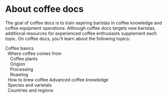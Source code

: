 # About coffee docs
The goal of coffee docs is to train aspiring baristas in coffee knowledge and coffee equipment operations. Although coffee docs targets new baristas, additional resources for experienced coffee enthusiasts supplement each topic. On coffee docs, you'll learn about the following topics: 

Coffee basics<br>
&nbsp; Where coffee comes from        
&nbsp; &nbsp; Coffee plants<br>
&nbsp; &nbsp; Origion<br>
&nbsp; &nbsp; Processing<br>
&nbsp; &nbsp; Roasting<br>
&nbsp; How to brew coffee
Advanced coffee knowledge<br>
&nbsp; Species and varietals<br> 
&nbsp; Countries and regions<br>

